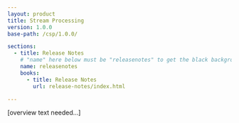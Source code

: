 ```yaml
---
layout: product
title: Stream Processing
version: 1.0.0
base-path: /csp/1.0.0/

sections:
  - title: Release Notes
    # "name" here below must be "releasenotes" to get the black background
    name: releasenotes
    books:
      - title: Release Notes
        url: release-notes/index.html

---
```


[overview text needed...]
